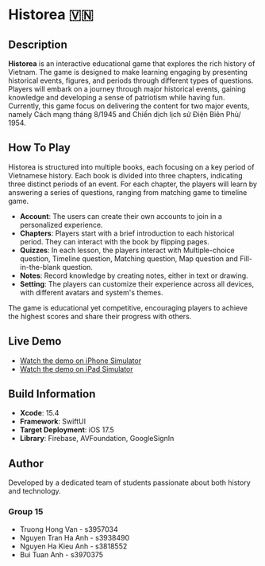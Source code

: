 # Historea 🇻🇳

## Description
**Historea** is an interactive educational game that explores the rich history of Vietnam. The game is designed to make learning engaging by presenting historical events, figures, and periods through different types of questions. 
Players will embark on a journey through major historical events, gaining knowledge and developing a sense of patriotism while having fun. Currently, this game focus on delivering the content for two major events, namely Cách mạng tháng 8/1945 and Chiến dịch lịch sử Điện Biên Phủ/ 1954.

## How To Play
Historea is structured into multiple books, each focusing on a key period of Vietnamese history. Each book is divided into three chapters, indicating three distinct periods of an event. For each chapter, the players will learn by answering a series of questions, ranging from matching game to timeline game. 

- **Account**: The users can create their own accounts to join in a personalized experience. 
- **Chapters**: Players start with a brief introduction to each historical period. They can interact with the book by flipping pages.
- **Quizzes**: In each lesson, the players interact with Multiple-choice question, Timeline question, Matching question, Map question and Fill-in-the-blank question. 
- **Notes**: Record knowledge by creating notes, either in text or drawing.
- **Setting**: The players can customize their experience across all devices, with different avatars and system's themes. 

The game is educational yet competitive, encouraging players to achieve the highest scores and share their progress with others.

## Live Demo
- [Watch the demo on iPhone Simulator](#)
- [Watch the demo on iPad Simulator](#)

## Build Information
- **Xcode**: 15.4
- **Framework**: SwiftUI
- **Target Deployment**: iOS 17.5
- **Library**: Firebase, AVFoundation, GoogleSignIn

## Author
Developed by a dedicated team of students passionate about both history and technology.
### Group 15
- Truong Hong Van - s3957034
- Nguyen Tran Ha Anh - s3938490
- Nguyen Ha Kieu Anh - s3818552
- Bui Tuan Anh - s3970375
